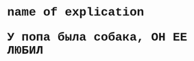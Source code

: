 
<html>
<head>

</head>
<body>
<h1><font face="Courier New, Arial">name of explication
<p><font face="Courier New, Arial">У попа была собака, ОН ЕЕ ЛЮБИЛ
